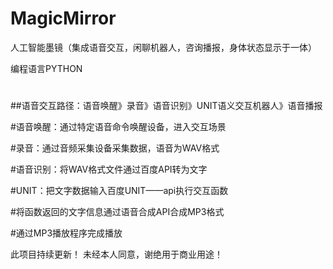# MagicMirror
人工智能墨镜（集成语音交互，闲聊机器人，咨询播报，身体状态显示于一体）

编程语言PYTHON
#


##语音交互路径：语音唤醒》录音》语音识别》UNIT语义交互机器人》语音播报

#语音唤醒：通过特定语音命令唤醒设备，进入交互场景

#录音：通过音频采集设备采集数据，语音为WAV格式

#语音识别：将WAV格式文件通过百度API转为文字

#UNIT：把文字数据输入百度UNIT——api执行交互函数


#将函数返回的文字信息通过语音合成API合成MP3格式

#通过MP3播放程序完成播放

此项目持续更新！
未经本人同意，谢绝用于商业用途！
